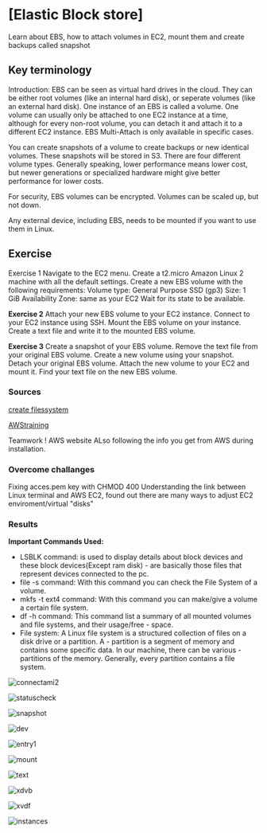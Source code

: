 # [Elastic Block store]

Learn about EBS, how to attach volumes in EC2, mount them and create backups called snapshot

## Key terminology
Introduction:
EBS can be seen as virtual hard drives in the cloud. They can be either root volumes (like an internal hard disk), or seperate volumes (like an external hard disk). One instance of an EBS is called a volume. One volume can usually only be attached to one EC2 instance at a time, although for every non-root volume, you can detach it and attach it to a different EC2 instance. EBS Multi-Attach is only available in specific cases.

You can create snapshots of a volume to create backups or new identical volumes. These snapshots will be stored in S3.
There are four different volume types. Generally speaking, lower performance means lower cost, but newer generations or specialized hardware might give better performance for lower costs.

For security, EBS volumes can be encrypted. Volumes can be scaled up, but not down.

Any external device, including EBS, needs to be mounted if you want to use them in Linux.


## Exercise
Exercise 1
Navigate to the EC2 menu.
Create a t2.micro Amazon Linux 2 machine with all the default settings.
Create a new EBS volume with the following requirements:
Volume type: General Purpose SSD (gp3)
Size: 1 GiB
Availability Zone: same as your EC2
Wait for its state to be available.

**Exercise 2**
Attach your new EBS volume to your EC2 instance.
Connect to your EC2 instance using SSH.
Mount the EBS volume on your instance.
Create a text file and write it to the mounted EBS volume.

**Exercise 3**
Create a snapshot of your EBS volume.
Remove the text file from your original EBS volume.
Create a new volume using your snapshot.
Detach your original EBS volume.
Attach the new volume to your EC2 and mount it.
Find your text file on the new EBS volume.

### Sources

[create filessystem](https://superuser.com/questions/934678/fdisk-do-i-need-it-or-can-i-make-a-filesystem-directly)

[AWStraining](https://aws.amazon.com/training/digital/?cta=tctopbanner)

Teamwork ! 
AWS website
ALso following the info you get from AWS during installation.

### Overcome challanges
Fixing acces.pem key with CHMOD 400
Understanding the link between Linux terminal and AWS EC2, found out there are many ways to adjust EC2 enviroment/virtual "disks"

### Results

**Important Commands Used:**

- LSBLK command: is used to display details about block devices and these block devices(Except ram disk) - are basically those files that represent devices connected to the pc.
- file -s command: With this command you can check the File System of a volume.
- mkfs -t ext4 command: With this command you can make/give a volume a certain file system.
- df -h command: This command list a summary of all mounted volumes and file systems, and their usage/free - space.
- File system: A Linux file system is a structured collection of files on a disk drive or a partition. A - partition is a segment of memory and contains some specific data. In our machine, there can be various - partitions of the memory. Generally, every partition contains a file system.

![connectami2](../00_includes/connect%20ami2aws.png)

![statuscheck](../00_includes/statuscheck.png)

![snapshot](../00_includes/Created%20snapshot.png)

![dev](../00_includes/dev%20entrypoint.png)

![entry1](../00_includes/Entrypoint1.png)

![mount](../00_includes/Mounting.png)

![text](../00_includes/textfile.png)

![xdvb](../00_includes/XDVB1.png)

![xvdf](../00_includes/XVDF.png)

![instances](../00_includes/instances.png)